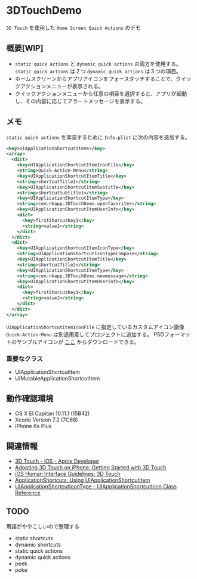 # 3DTouchDemo

`3D Touch` を使用した `Home Screen Quick Actions` のデモ

## 概要[WIP]

- `static quick actions` と `dynamic quick actions` の両方を使用する。 `static quick actions` は２つ `dynamic quick actions` は３つの項目。
- ホームスクリーンからアプリアイコンをフォースタッチすることで、クイックアクションメニューが表示される。
- クイックアクションメニューから任意の項目を選択すると、アプリが起動し、その内容に応じてアラートメッセージを表示する。


## メモ

`static quick actions` を実装するために `Info.plist` に次の内容を追加する。

```xml
<key>UIApplicationShortcutItems</key>
<array>
  <dict>
    <key>UIApplicationShortcutItemIconFile</key>
    <string>Quick-Action-Menu</string>
    <key>UIApplicationShortcutItemTitle</key>
    <string>shortcutTitle1</string>
    <key>UIApplicationShortcutItemSubtitle</key>
    <string>shortcutSubtitle1</string>
    <key>UIApplicationShortcutItemType</key>
    <string>com.nkapp.3DTouchDemo.openfavorites</string>
    <key>UIApplicationShortcutItemUserInfo</key>
    <dict>
      <key>firstShorcutKey1</key>
      <string>value1</string>
    </dict>
  </dict>
  <dict>
    <key>UIApplicationShortcutItemIconType</key>
    <string>UIApplicationShortcutIconTypeCompose</string>
    <key>UIApplicationShortcutItemTitle</key>
    <string>shortcutTitle2</string>
    <key>UIApplicationShortcutItemType</key>
    <string>com.nkapp.3DTouchDemo.newmessage</string>
    <key>UIApplicationShortcutItemUserInfo</key>
    <dict>
      <key>firstShorcutKey1</key>
      <string>value2</string>
    </dict>
  </dict>
</array>
```

`UIApplicationShortcutItemIconFile` に指定しているカスタムアイコン画像 `Quick-Action-Menu` は別途用意してプロジェクトに追加する。
 PSDフォーマットのサンプルアイコンが [ここ](https://developer.apple.com/design/downloads/Quick-Action-Guides.zip) からダウンロードできる。

### 重要なクラス

- UIApplicationShortcutItem
- UIMutableApplicationShortcutItem

## 動作確認環境
- OS X EI Capitan 10.11.1 (15B42)
- Xcode Version 7.2 (7C68)
- iPhone 6s Plus

## 関連情報

- [3D Touch - iOS - Apple Developer](https://developer.apple.com/ios/3d-touch/)
- [Adopting 3D Touch on iPhone: Getting Started with 3D Touch](https://developer.apple.com/library/ios/documentation/UserExperience/Conceptual/Adopting3DTouchOniPhone/)
- [iOS Human Interface Guidelines: 3D Touch](https://developer.apple.com/library/ios/documentation/UserExperience/Conceptual/MobileHIG/3DTouch.html#//apple_ref/doc/uid/TP40006556-CH71)
- [ApplicationShortcuts: Using UIApplicationShortcutItem](https://developer.apple.com/library/ios/samplecode/ApplicationShortcuts/Introduction/Intro.html#//apple_ref/doc/uid/TP40016545)
- [UIApplicationShortcutIconType - UIApplicationShortcutIcon Class Reference](https://developer.apple.com/library/ios/documentation/UIKit/Reference/UIApplicationShortcutIcon_Class/index.html#//apple_ref/c/tdef/UIApplicationShortcutIconType)

## TODO

用語がややこしいので整理する

- static shortcuts
- dynamic shortcuts
- static quick actions
- dynamic quick actions
- peek
- poke
